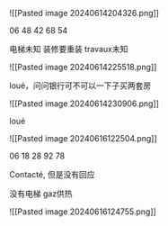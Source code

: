 
![[Pasted image 20240614204326.png]]

06 48 42 68 54

电梯未知
装修要重装
travaux未知

![[Pasted image 20240614225518.png]]

loué，问问银行可不可以一下子买两套房

![[Pasted image 20240614230906.png]]

loué

![[Pasted image 20240616122504.png]]

06 18 28 92 78

Contacté, 但是没有回应

没有电梯
gaz供热

![[Pasted image 20240616124755.png]]
